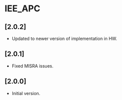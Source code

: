 # IEE_APC

## [2.0.2]

- Updated to newer version of implementation in HW.

## [2.0.1]

- Fixed MISRA issues.

## [2.0.0]

- Initial version.
